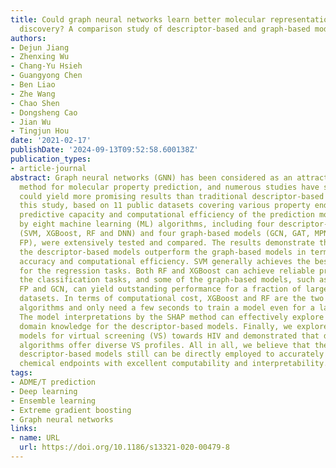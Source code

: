 ```yaml
---
title: Could graph neural networks learn better molecular representation for drug
  discovery? A comparison study of descriptor-based and graph-based models
authors:
- Dejun Jiang
- Zhenxing Wu
- Chang-Yu Hsieh
- Guangyong Chen
- Ben Liao
- Zhe Wang
- Chao Shen
- Dongsheng Cao
- Jian Wu
- Tingjun Hou
date: '2021-02-17'
publishDate: '2024-09-13T09:52:58.600138Z'
publication_types:
- article-journal
abstract: Graph neural networks (GNN) has been considered as an attractive modelling
  method for molecular property prediction, and numerous studies have shown that GNN
  could yield more promising results than traditional descriptor-based methods. In
  this study, based on 11 public datasets covering various property endpoints, the
  predictive capacity and computational efficiency of the prediction models developed
  by eight machine learning (ML) algorithms, including four descriptor-based models
  (SVM, XGBoost, RF and DNN) and four graph-based models (GCN, GAT, MPNN and Attentive
  FP), were extensively tested and compared. The results demonstrate that on average
  the descriptor-based models outperform the graph-based models in terms of prediction
  accuracy and computational efficiency. SVM generally achieves the best predictions
  for the regression tasks. Both RF and XGBoost can achieve reliable predictions for
  the classification tasks, and some of the graph-based models, such as Attentive
  FP and GCN, can yield outstanding performance for a fraction of larger or multi-task
  datasets. In terms of computational cost, XGBoost and RF are the two most efficient
  algorithms and only need a few seconds to train a model even for a large dataset.
  The model interpretations by the SHAP method can effectively explore the established
  domain knowledge for the descriptor-based models. Finally, we explored use of these
  models for virtual screening (VS) towards HIV and demonstrated that different ML
  algorithms offer diverse VS profiles. All in all, we believe that the off-the-shelf
  descriptor-based models still can be directly employed to accurately predict various
  chemical endpoints with excellent computability and interpretability.
tags:
- ADME/T prediction
- Deep learning
- Ensemble learning
- Extreme gradient boosting
- Graph neural networks
links:
- name: URL
  url: https://doi.org/10.1186/s13321-020-00479-8
---
```

